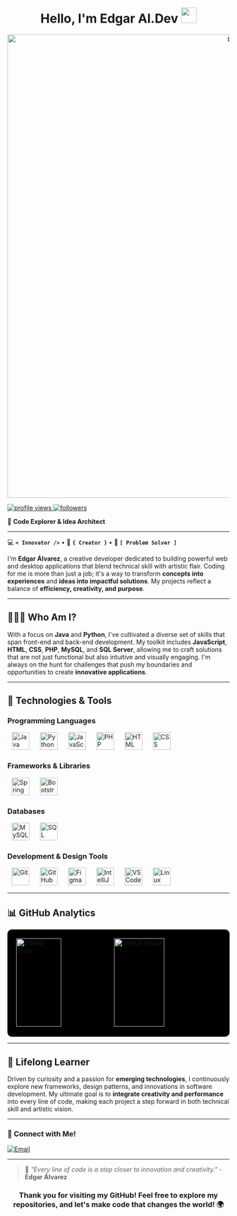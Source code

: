 <div align="center">
  <h1 align="center">Hello, I'm Edgar Al.Dev <img src="https://media.giphy.com/media/hvRJCLFzcasrR4ia7z/giphy.gif" width="35"></h1>
</div>

<div align="center">
  <img width="1050" alt="banner git" src="https://github.com/user-attachments/assets/0ae9b11e-b422-4fcb-a906-760fb5581e05">
</div>

<p>
  <a href="https://github.com/edgar-alvarez-checo">
    <img src="https://komarev.com/ghpvc/?username=edgar-alvarez-checo&color=blueviolet&style=for-the-badge" alt="profile views"/>
  </a>
  <a href="https://github.com/edgar-alvarez-checo?tab=followers">
    <img src="https://img.shields.io/github/followers/edgar-alvarez-checo?style=for-the-badge&logo=github&color=f4511e" alt="followers"/>
  </a>
</p>

🌌 **Code Explorer & Idea Architect**

---

💻 **`< Innovator />`** • 🎨 **`{ Creator }`** • 🚀 **`[ Problem Solver ]`**

I'm **Edgar Álvarez**, a creative developer dedicated to building powerful web and desktop applications that blend technical skill with artistic flair. Coding for me is more than just a job; it's a way to transform **concepts into experiences** and **ideas into impactful solutions**. My projects reflect a balance of **efficiency, creativity, and purpose**.

---

## 👨🏻‍💻 Who Am I?
With a focus on **Java** and **Python**, I've cultivated a diverse set of skills that span front-end and back-end development. My toolkit includes **JavaScript**, **HTML**, **CSS**, **PHP**, **MySQL**, and **SQL Server**, allowing me to craft solutions that are not just functional but also intuitive and visually engaging. I'm always on the hunt for challenges that push my boundaries and opportunities to create **innovative applications**.

---

## 🚀 Technologies & Tools


### **Programming Languages**
<div class="d-flex flex-wrap">
  <img class="tech-icon" src="https://skillicons.dev/icons?i=java" alt="Java" height="40" style="margin: 0 10px;">
  <img class="tech-icon" src="https://skillicons.dev/icons?i=py" alt="Python" height="40" style="margin: 0 10px;">
  <img class="tech-icon" src="https://skillicons.dev/icons?i=js" alt="JavaScript" height="40" style="margin: 0 10px;">
  <img class="tech-icon" src="https://skillicons.dev/icons?i=php" alt="PHP" height="40" style="margin: 0 10px;">
  <img class="tech-icon" src="https://skillicons.dev/icons?i=html" alt="HTML" height="40" style="margin: 0 10px;">
  <img class="tech-icon" src="https://skillicons.dev/icons?i=css" alt="CSS" height="40" style="margin: 0 10px;">
</div>

### **Frameworks & Libraries**
<div class="d-flex flex-wrap">
  <img class="tech-icon" src="https://skillicons.dev/icons?i=spring" alt="Spring Boot" height="40" style="margin: 0 10px;">
  <img class="tech-icon" src="https://skillicons.dev/icons?i=bootstrap" alt="Bootstrap" height="40" style="margin: 0 10px;">
</div>

### **Databases**
<div class="d-flex flex-wrap">
  <img class="tech-icon" src="https://skillicons.dev/icons?i=mysql" alt="MySQL" height="40" style="margin: 0 10px;">
  <img class="tech-icon" src="https://skillicons.dev/icons?i=sqlserver" alt="SQL Server" height="40" style="margin: 0 10px;">
</div>

### **Development & Design Tools**
<div class="d-flex flex-wrap">
  <img class="tech-icon" src="https://skillicons.dev/icons?i=git" alt="Git" height="40" style="margin: 0 10px;">
  <img class="tech-icon" src="https://skillicons.dev/icons?i=github" alt="GitHub" height="40" style="margin: 0 10px;">
  <img class="tech-icon" src="https://skillicons.dev/icons?i=figma" alt="Figma" height="40" style="margin: 0 10px;">
  <img class="tech-icon" src="https://skillicons.dev/icons?i=idea" alt="IntelliJ IDEA" height="40" style="margin: 0 10px;">
  <img class="tech-icon" src="https://skillicons.dev/icons?i=vscode" alt="VS Code" height="40" style="margin: 0 10px;">
  <img class="tech-icon" src="https://skillicons.dev/icons?i=linux" alt="Linux" height="40" style="margin: 0 10px;">
</div>

---

## 📊 GitHub Analytics

<div align="left" style="background-color: #000; padding: 20px; border-radius: 10px;">
  <a href="https://github.com/edgar-alvarez-checo">
    <img width="47%" height="200px" src="https://github-readme-stats.vercel.app/api?username=edgar-alvarez-checo&show_icons=true&theme=github_dark&include_all_commits=true&count_private=true" alt="GitHub Stats"/>
  </a>
  <a href="https://github.com/edgar-alvarez-checo">
    <img width="49.5%" height="200px" src="https://github-readme-streak-stats.herokuapp.com/?user=edgar-alvarez-checo&theme=github_dark" alt="GitHub Streak"/>
  </a>
</div>

---

## 🌱 Lifelong Learner
Driven by curiosity and a passion for **emerging technologies**, I continuously explore new frameworks, design patterns, and innovations in software development. My ultimate goal is to **integrate creativity and performance** into every line of code, making each project a step forward in both technical skill and artistic vision.

---

### 🤝 Connect with Me!

[![Email](https://img.shields.io/badge/Email-edgaralvarez0227%40gmail.com-D14836?style=for-the-badge&logo=gmail&logoColor=white)](mailto:edgaralvarez0227@gmail.com)

---

> 🌠 _"Every line of code is a step closer to innovation and creativity."_ - **Edgar Álvarez**

<div align="center">
  <h3>Thank you for visiting my GitHub! Feel free to explore my repositories, and let's make code that changes the world! 🌍</h3>
</div>
